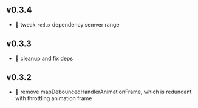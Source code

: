 ## v0.3.4

* 🐞 tweak `redux` dependency semver range

## v0.3.3

* 🐞 cleanup and fix deps

## v0.3.2

* 🐞 remove mapDebouncedHandlerAnimationFrame, which is redundant with throttling animation frame
